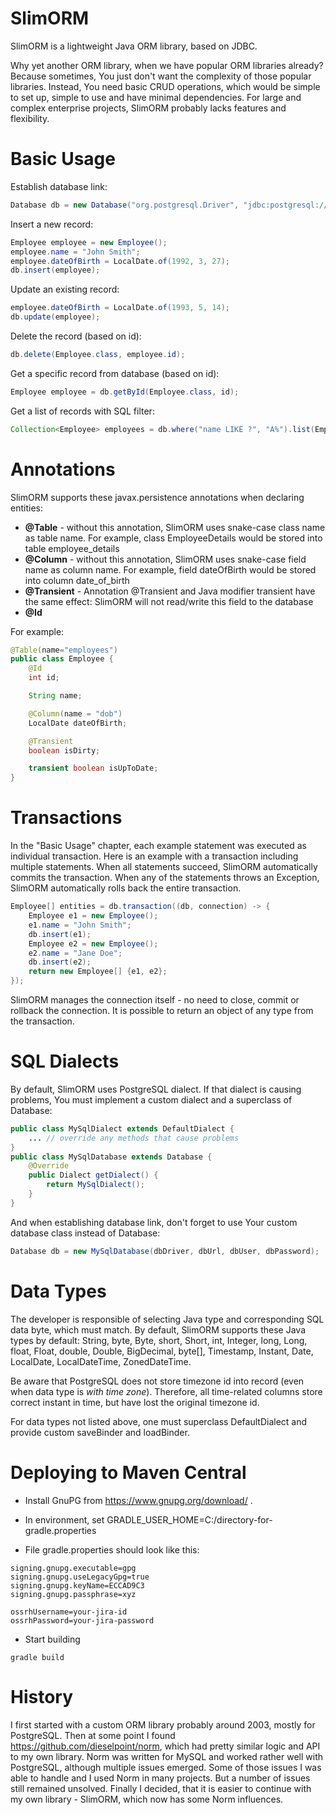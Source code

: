 # SlimORM
SlimORM is a lightweight Java ORM library, based on JDBC.

Why yet another ORM library, when we have popular ORM libraries already?
Because sometimes, You just don't want the complexity of those popular libraries.
Instead, You need basic CRUD operations, which would be simple to set up, simple to use and have minimal dependencies.
For large and complex enterprise projects, SlimORM probably lacks features and flexibility.

# Basic Usage

Establish database link:

```java
Database db = new Database("org.postgresql.Driver", "jdbc:postgresql://localhost:5432/demoDB", "demouser", "password");
```

Insert a new record:

```java
Employee employee = new Employee();
employee.name = "John Smith";
employee.dateOfBirth = LocalDate.of(1992, 3, 27);
db.insert(employee);
```

Update an existing record:

```java
employee.dateOfBirth = LocalDate.of(1993, 5, 14);
db.update(employee);
```

Delete the record (based on id):

```java
db.delete(Employee.class, employee.id);
```

Get a specific record from database (based on id):

```java
Employee employee = db.getById(Employee.class, id);
```

Get a list of records with SQL filter:

```java
Collection<Employee> employees = db.where("name LIKE ?", "A%").list(Employee.class);
```

# Annotations

SlimORM supports these javax.persistence annotations when declaring entities:
* **@Table** - without this annotation, SlimORM uses snake-case class name as table name. For example, class EmployeeDetails would be stored into table employee\_details
* **@Column** - without this annotation, SlimORM uses snake-case field name as column name. For example, field dateOfBirth would be stored into column date\_of\_birth
* **@Transient** - Annotation @Transient and Java modifier transient have the same effect: SlimORM will not read/write this field to the database
* **@Id**

For example:

```java
@Table(name="employees")
public class Employee {
	@Id
	int id;

	String name;

	@Column(name = "dob")
	LocalDate dateOfBirth;

	@Transient
	boolean isDirty;

	transient boolean isUpToDate;
}
```

# Transactions

In the "Basic Usage" chapter, each example statement was executed as individual transaction. Here is an example with a transaction including multiple statements.
When all statements succeed, SlimORM automatically commits the transaction. When any of the statements throws an Exception, SlimORM automatically rolls back the entire transaction.

```java
Employee[] entities = db.transaction((db, connection) -> {
	Employee e1 = new Employee();
	e1.name = "John Smith";
	db.insert(e1);
	Employee e2 = new Employee();
	e2.name = "Jane Doe";
	db.insert(e2);
	return new Employee[] {e1, e2};
});
```

SlimORM manages the connection itself - no need to close, commit or rollback the connection.
It is possible to return an object of any type from the transaction.

# SQL Dialects

By default, SlimORM uses PostgreSQL dialect. If that dialect is causing problems, You must implement a custom dialect and a superclass of Database:

```java
public class MySqlDialect extends DefaultDialect {
	... // override any methods that cause problems
}
public class MySqlDatabase extends Database {
	@Override
	public Dialect getDialect() {
		return MySqlDialect();
	}
}
```

And when establishing database link, don't forget to use Your custom database class instead of Database:

```java
Database db = new MySqlDatabase(dbDriver, dbUrl, dbUser, dbPassword);
```

# Data Types

The developer is responsible of selecting Java type and corresponding SQL data byte, which must match. By default, SlimORM supports these Java types by default:
String, byte, Byte, short, Short, int, Integer, long, Long, float, Float, double, Double, BigDecimal, byte[], Timestamp, Instant, Date, LocalDate, LocalDateTime, ZonedDateTime.

Be aware that PostgreSQL does not store timezone id into record (even when data type is _with time zone_). Therefore, all time-related columns store correct instant in time, but have lost the original timezone id.

For data types not listed above, one must superclass DefaultDialect and provide custom saveBinder and loadBinder. 

# Deploying to Maven Central
* Install GnuPG from https://www.gnupg.org/download/ .
* In environment, set GRADLE\_USER\_HOME=C:/directory-for-gradle.properties

* File gradle.properties should look like this:

```
signing.gnupg.executable=gpg
signing.gnupg.useLegacyGpg=true
signing.gnupg.keyName=ECCAD9C3
signing.gnupg.passphrase=xyz

ossrhUsername=your-jira-id
ossrhPassword=your-jira-password
```

* Start building

```
gradle build
```

# History

I first started with a custom ORM library probably around 2003, mostly for PostgreSQL.
Then at some point I found https://github.com/dieselpoint/norm, which had pretty similar logic and API to my own library.
Norm was written for MySQL and worked rather well with PostgreSQL, although multiple issues emerged.
Some of those issues I was able to handle and I used Norm in many projects. But a number of issues still remained unsolved. 
Finally I decided, that it is easier to continue with my own library - SlimORM, which now has some Norm influences.
